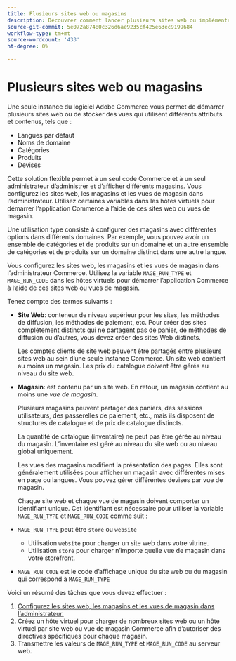 ```yaml
---
title: Plusieurs sites web ou magasins
description: Découvrez comment lancer plusieurs sites web ou implémenter des vues de magasin avec différentes options, domaines et contenus.
source-git-commit: 5e072a87480c326d6ae9235cf425e63ec9199684
workflow-type: tm+mt
source-wordcount: '433'
ht-degree: 0%

---
```



# Plusieurs sites web ou magasins

Une seule instance du logiciel Adobe Commerce vous permet de démarrer plusieurs sites web ou de stocker des vues qui utilisent différents attributs et contenus, tels que :

- Langues par défaut
- Noms de domaine
- Catégories
- Produits
- Devises

Cette solution flexible permet à un seul code Commerce et à un seul administrateur d’administrer et d’afficher différents magasins. Vous configurez les sites web, les magasins et les vues de magasin dans l’administrateur. Utilisez certaines variables dans les hôtes virtuels pour démarrer l’application Commerce à l’aide de ces sites web ou vues de magasin.

Une utilisation type consiste à configurer des magasins avec différentes options dans différents domaines. Par exemple, vous pouvez avoir un ensemble de catégories et de produits sur un domaine et un autre ensemble de catégories et de produits sur un domaine distinct dans une autre langue.

Vous configurez les sites web, les magasins et les vues de magasin dans l’administrateur Commerce. Utilisez la variable `MAGE_RUN_TYPE` et `MAGE_RUN_CODE` dans les hôtes virtuels pour démarrer l’application Commerce à l’aide de ces sites web ou vues de magasin.

Tenez compte des termes suivants :

- **Site Web**: conteneur de niveau supérieur pour les sites, les méthodes de diffusion, les méthodes de paiement, etc. Pour créer des sites complètement distincts qui ne partagent pas de panier, de méthodes de diffusion ou d’autres, vous devez créer des sites Web distincts.

   Les comptes clients de site web peuvent être partagés entre plusieurs sites web au sein d’une seule instance Commerce. Un site web contient au moins un magasin. Les prix du catalogue doivent être gérés au niveau du site web.

- **Magasin**: est contenu par un site web. En retour, un magasin contient au moins une *vue de magasin*.

   Plusieurs magasins peuvent partager des paniers, des sessions utilisateurs, des passerelles de paiement, etc., mais ils disposent de structures de catalogue et de prix de catalogue distincts.

   La quantité de catalogue (inventaire) ne peut pas être gérée au niveau du magasin. L’inventaire est géré au niveau du site web ou au niveau global uniquement.

   Les vues des magasins modifient la présentation des pages. Elles sont généralement utilisées pour afficher un magasin avec différentes mises en page ou langues. Vous pouvez gérer différentes devises par vue de magasin.

   Chaque site web et chaque vue de magasin doivent comporter un identifiant unique. Cet identifiant est nécessaire pour utiliser la variable `MAGE_RUN_TYPE` et `MAGE_RUN_CODE` comme suit :

- `MAGE_RUN_TYPE` peut être `store` ou `website`

   - Utilisation `website` pour charger un site web dans votre vitrine.
   - Utilisation `store` pour charger n’importe quelle vue de magasin dans votre storefront.

- `MAGE_RUN_CODE` est le code d’affichage unique du site web ou du magasin qui correspond à `MAGE_RUN_TYPE`

Voici un résumé des tâches que vous devez effectuer :

1. [Configurez les sites web, les magasins et les vues de magasin dans l’administrateur.](ms-admin.md)
1. Créez un hôte virtuel pour charger de nombreux sites web ou un hôte virtuel par site web ou vue de magasin Commerce afin d’autoriser des directives spécifiques pour chaque magasin.
1. Transmettre les valeurs de `MAGE_RUN_TYPE` et `MAGE_RUN_CODE` au serveur web.
